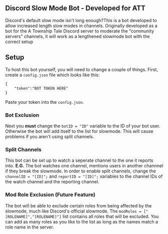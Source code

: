 ## Discord Slow Mode Bot - Developed for ATT
Discord's default slow mode isn't long enough?This is a bot developed to allow increased length slow modes in channels. Originally developed as a bot for the A Township Tale Discord server to moderate the "community servers" channels, it will work as a lengthened slowmode bot with the correct setup

## Setup
To host this bot yourself, you will need to change a couple of things.  First, create a `config.json` file which looks like this:
```
{
    "token":"BOT TOKEN HERE"
}
```
Paste your token into the `config.json`.

### Bot Exclusion
Next you **must** change the `botID = "ID"` variable to the ID of your bot user.  Otherwise the bot will add itself to the list for slowmode. This will cause problems if you aren't using split channels.

### Split Channels
This bot can be set up to watch a seperate channel to the one it reports into.  **E.G.** The bot watches one channel, mentions users in another channnel if they break the slowmode.
In order to enable split channels, change the `channelID = "[ID]";` and `reportID = "[ID]";` variables to the channel IDs of the watch channel and the reporting channel. 

### Mod Role Exclusion (Future Feature)
The bot will be able to exclude certain roles from being affected by the slowmode, much like Discord's official slowmode. The `modRoles = ["[ROLENAME]","[ROLENAME]"]` list contains all roles that will be excluded.  You can add as many roles as you like to the list as long as the names match a role name in the server.